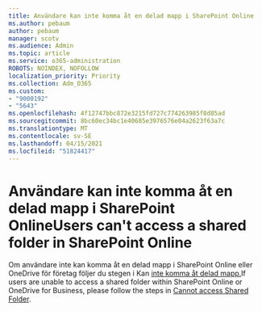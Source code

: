 ```yaml
---
title: Användare kan inte komma åt en delad mapp i SharePoint Online
ms.author: pebaum
author: pebaum
manager: scotv
ms.audience: Admin
ms.topic: article
ms.service: o365-administration
ROBOTS: NOINDEX, NOFOLLOW
localization_priority: Priority
ms.collection: Adm_O365
ms.custom:
- "9000192"
- "5643"
ms.openlocfilehash: 4f12747bbc872e3215fd727c774263985f8d85ad
ms.sourcegitcommit: 8bc60ec34bc1e40685e3976576e04a2623f63a7c
ms.translationtype: MT
ms.contentlocale: sv-SE
ms.lasthandoff: 04/15/2021
ms.locfileid: "51824417"
---
```

# <a name="users-cant-access-a-shared-folder-in-sharepoint-online"></a><span data-ttu-id="d9235-102">Användare kan inte komma åt en delad mapp i SharePoint Online</span><span class="sxs-lookup"><span data-stu-id="d9235-102">Users can't access a shared folder in SharePoint Online</span></span>

<span data-ttu-id="d9235-103">Om användare inte kan komma åt en delad mapp i SharePoint Online eller OneDrive för företag följer du stegen i Kan [inte komma åt delad mapp.](https://docs.microsoft.com/sharepoint/troubleshoot/sharing-and-permissions/cannot-access-shared-folder)</span><span class="sxs-lookup"><span data-stu-id="d9235-103">If users are unable to access a shared folder within SharePoint Online or OneDrive for Business, please follow the steps in [Cannot access Shared Folder](https://docs.microsoft.com/sharepoint/troubleshoot/sharing-and-permissions/cannot-access-shared-folder).</span></span>
